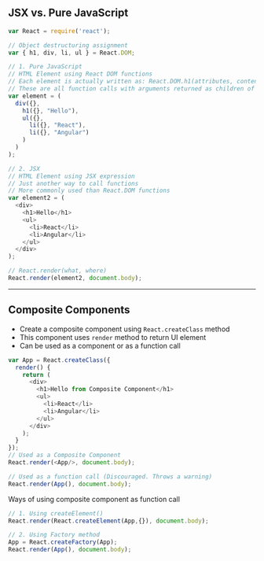 ## JSX vs. Pure JavaScript

```js
var React = require('react');

// Object destructuring assignment
var { h1, div, li, ul } = React.DOM;

// 1. Pure JavaScript
// HTML Element using React DOM functions
// Each element is actually written as: React.DOM.h1(attributes, content)
// These are all function calls with arguments returned as children of that element
var element = (
  div({},
    h1({}, "Hello"),
    ul({},
      li({}, "React"),
      li({}, "Angular")
    )
  )
);

// 2. JSX
// HTML Element using JSX expression
// Just another way to call functions
// More commonly used than React.DOM functions
var element2 = (
  <div>
    <h1>Hello</h1>
    <ul>
      <li>React</li>
      <li>Angular</li>
    </ul>
  </div>
);

// React.render(what, where)
React.render(element2, document.body);
```
------------------------------------------

## Composite Components
- Create a composite component using `React.createClass` method
- This component uses `render` method to return UI element
- Can be used as a component or as a function call

```js
var App = React.createClass({
  render() {
    return (
      <div>
        <h1>Hello from Composite Component</h1>
        <ul>
          <li>React</li>
          <li>Angular</li>
        </ul>
      </div>
    );
  }
});
// Used as a Composite Component
React.render(<App/>, document.body);

// Used as a function call (Discouraged. Throws a warning)
React.render(App(), document.body);
```

Ways of using composite component as function call
```js
// 1. Using createElement()
React.render(React.createElement(App,{}), document.body);

// 2. Using Factory method
App = React.createFactory(App);
React.render(App(), document.body);
```

